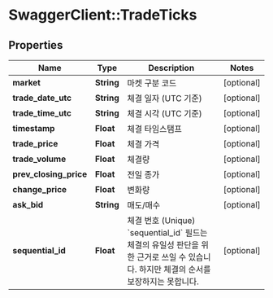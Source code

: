 # SwaggerClient::TradeTicks

## Properties
Name | Type | Description | Notes
------------ | ------------- | ------------- | -------------
**market** | **String** | 마켓 구분 코드 | [optional] 
**trade_date_utc** | **String** | 체결 일자 (UTC 기준) | [optional] 
**trade_time_utc** | **String** | 체결 시각 (UTC 기준) | [optional] 
**timestamp** | **Float** | 체결 타임스탬프 | [optional] 
**trade_price** | **Float** | 체결 가격 | [optional] 
**trade_volume** | **Float** | 체결량 | [optional] 
**prev_closing_price** | **Float** | 전일 종가 | [optional] 
**change_price** | **Float** | 변화량 | [optional] 
**ask_bid** | **String** | 매도/매수 | [optional] 
**sequential_id** | **Float** | 체결 번호 (Unique)  &#x60;sequential_id&#x60; 필드는 체결의 유일성 판단을 위한 근거로 쓰일 수 있습니다. 하지만 체결의 순서를 보장하지는 못합니다.  | [optional] 


